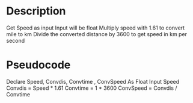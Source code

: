 # Description
Get Speed as input
Input will be float
Multiply speed with 1.61 to convert mile to km
Divide the converted distance by 3600 to get speed in km per second

# Pseudocode
Declare Speed, Convdis, Convtime , ConvSpeed As Float
Input Speed
Convdis = Speed * 1.61
Convtime = 1 * 3600
ConvSpeed = Convdis / Convtime
